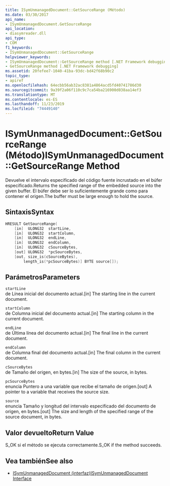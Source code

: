 ```yaml
---
title: ISymUnmanagedDocument::GetSourceRange (Método)
ms.date: 03/30/2017
api_name:
- ISymUnmanagedDocument.GetSourceRange
api_location:
- diasymreader.dll
api_type:
- COM
f1_keywords:
- ISymUnmanagedDocument::GetSourceRange
helpviewer_keywords:
- ISymUnmanagedDocument::GetSourceRange method [.NET Framework debugging]
- GetSourceRange method [.NET Framework debugging]
ms.assetid: 20fefee7-1040-41ba-93dc-bd42f68b90c2
topic_type:
- apiref
ms.openlocfilehash: 64ecbb56ab32ac8381a4864acd5fd40741786d30
ms.sourcegitcommit: 9a39f2a06f110c9c7ca54ba216900d038aa14ef3
ms.translationtype: MT
ms.contentlocale: es-ES
ms.lasthandoff: 11/23/2019
ms.locfileid: "74449140"
---
```

# <a name="isymunmanageddocumentgetsourcerange-method"></a><span data-ttu-id="c3b2b-102">ISymUnmanagedDocument::GetSourceRange (Método)</span><span class="sxs-lookup"><span data-stu-id="c3b2b-102">ISymUnmanagedDocument::GetSourceRange Method</span></span>
<span data-ttu-id="c3b2b-103">Devuelve el intervalo especificado del código fuente incrustado en el búfer especificado.</span><span class="sxs-lookup"><span data-stu-id="c3b2b-103">Returns the specified range of the embedded source into the given buffer.</span></span> <span data-ttu-id="c3b2b-104">El búfer debe ser lo suficientemente grande como para contener el origen.</span><span class="sxs-lookup"><span data-stu-id="c3b2b-104">The buffer must be large enough to hold the source.</span></span>  
  
## <a name="syntax"></a><span data-ttu-id="c3b2b-105">Sintaxis</span><span class="sxs-lookup"><span data-stu-id="c3b2b-105">Syntax</span></span>  
  
```cpp  
HRESULT GetSourceRange(  
    [in]  ULONG32  startLine,  
    [in]  ULONG32  startColumn,  
    [in]  ULONG32  endLine,  
    [in]  ULONG32  endColumn,  
    [in]  ULONG32  cSourceBytes,  
    [out] ULONG32  *pcSourceBytes,  
    [out, size_is(cSourceBytes),  
        length_is(*pcSourceBytes)] BYTE source[]);  
```  
  
## <a name="parameters"></a><span data-ttu-id="c3b2b-106">Parámetros</span><span class="sxs-lookup"><span data-stu-id="c3b2b-106">Parameters</span></span>  
 `startLine`  
 <span data-ttu-id="c3b2b-107">de Línea inicial del documento actual.</span><span class="sxs-lookup"><span data-stu-id="c3b2b-107">[in] The starting line in the current document.</span></span>  
  
 `startColumn`  
 <span data-ttu-id="c3b2b-108">de Columna inicial del documento actual.</span><span class="sxs-lookup"><span data-stu-id="c3b2b-108">[in] The starting column in the current document.</span></span>  
  
 `endLine`  
 <span data-ttu-id="c3b2b-109">de Última línea del documento actual.</span><span class="sxs-lookup"><span data-stu-id="c3b2b-109">[in] The final line in the current document.</span></span>  
  
 `endColumn`  
 <span data-ttu-id="c3b2b-110">de Columna final del documento actual.</span><span class="sxs-lookup"><span data-stu-id="c3b2b-110">[in] The final column in the current document.</span></span>  
  
 `cSourceBytes`  
 <span data-ttu-id="c3b2b-111">de Tamaño del origen, en bytes.</span><span class="sxs-lookup"><span data-stu-id="c3b2b-111">[in] The size of the source, in bytes.</span></span>  
  
 `pcSourceBytes`  
 <span data-ttu-id="c3b2b-112">enuncia Puntero a una variable que recibe el tamaño de origen.</span><span class="sxs-lookup"><span data-stu-id="c3b2b-112">[out] A pointer to a variable that receives the source size.</span></span>  
  
 `source`  
 <span data-ttu-id="c3b2b-113">enuncia Tamaño y longitud del intervalo especificado del documento de origen, en bytes.</span><span class="sxs-lookup"><span data-stu-id="c3b2b-113">[out] The size and length of the specified range of the source document, in bytes.</span></span>  
  
## <a name="return-value"></a><span data-ttu-id="c3b2b-114">Valor devuelto</span><span class="sxs-lookup"><span data-stu-id="c3b2b-114">Return Value</span></span>  
 <span data-ttu-id="c3b2b-115">S_OK si el método se ejecuta correctamente.</span><span class="sxs-lookup"><span data-stu-id="c3b2b-115">S_OK if the method succeeds.</span></span>  
  
## <a name="see-also"></a><span data-ttu-id="c3b2b-116">Vea también</span><span class="sxs-lookup"><span data-stu-id="c3b2b-116">See also</span></span>

- [<span data-ttu-id="c3b2b-117">ISymUnmanagedDocument (interfaz)</span><span class="sxs-lookup"><span data-stu-id="c3b2b-117">ISymUnmanagedDocument Interface</span></span>](../../../../docs/framework/unmanaged-api/diagnostics/isymunmanageddocument-interface.md)

